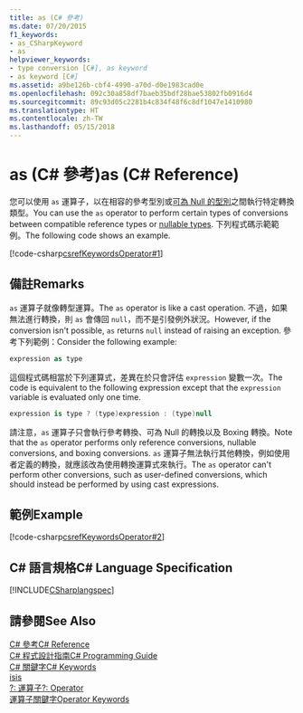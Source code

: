 ```yaml
---
title: as (C# 參考)
ms.date: 07/20/2015
f1_keywords:
- as_CSharpKeyword
- as
helpviewer_keywords:
- type conversion [C#], as keyword
- as keyword [C#]
ms.assetid: a9be126b-cbf4-4990-a70d-d0e1983cad0e
ms.openlocfilehash: 092c30a858df7baeb35bdf28bae53802fb0916d4
ms.sourcegitcommit: 89c93d05c2281b4c834f48f6c8df1047e1410980
ms.translationtype: HT
ms.contentlocale: zh-TW
ms.lasthandoff: 05/15/2018
---
```

# <a name="as-c-reference"></a><span data-ttu-id="9180b-102">as (C# 參考)</span><span class="sxs-lookup"><span data-stu-id="9180b-102">as (C# Reference)</span></span>
<span data-ttu-id="9180b-103">您可以使用 `as` 運算子，以在相容的參考型別或[可為 Null 的型別](../../../csharp/programming-guide/nullable-types/index.md)之間執行特定轉換類型。</span><span class="sxs-lookup"><span data-stu-id="9180b-103">You can use the `as` operator to perform certain types of conversions between compatible reference types or [nullable types](../../../csharp/programming-guide/nullable-types/index.md).</span></span> <span data-ttu-id="9180b-104">下列程式碼示範範例。</span><span class="sxs-lookup"><span data-stu-id="9180b-104">The following code shows an example.</span></span>  
  
 [!code-csharp[csrefKeywordsOperator#1](../../../csharp/language-reference/keywords/codesnippet/CSharp/as_1.cs)]  
  
## <a name="remarks"></a><span data-ttu-id="9180b-105">備註</span><span class="sxs-lookup"><span data-stu-id="9180b-105">Remarks</span></span>  
 <span data-ttu-id="9180b-106">`as` 運算子就像轉型運算。</span><span class="sxs-lookup"><span data-stu-id="9180b-106">The `as` operator is like a cast operation.</span></span> <span data-ttu-id="9180b-107">不過，如果無法進行轉換，則 `as` 會傳回 `null`，而不是引發例外狀況。</span><span class="sxs-lookup"><span data-stu-id="9180b-107">However, if the conversion isn't possible, `as` returns `null` instead of raising an exception.</span></span> <span data-ttu-id="9180b-108">參考下列範例：</span><span class="sxs-lookup"><span data-stu-id="9180b-108">Consider the following example:</span></span>  
  
```csharp  
expression as type  
```  
  
 <span data-ttu-id="9180b-109">這個程式碼相當於下列運算式，差異在於只會評估 `expression` 變數一次。</span><span class="sxs-lookup"><span data-stu-id="9180b-109">The code is equivalent to the following expression except that the `expression` variable is evaluated only one time.</span></span>  
  
```csharp  
expression is type ? (type)expression : (type)null  
```  
  
 <span data-ttu-id="9180b-110">請注意，`as` 運算子只會執行參考轉換、可為 Null 的轉換以及 Boxing 轉換。</span><span class="sxs-lookup"><span data-stu-id="9180b-110">Note that the `as` operator performs only reference conversions, nullable conversions, and boxing conversions.</span></span> <span data-ttu-id="9180b-111">`as` 運算子無法執行其他轉換，例如使用者定義的轉換，就應該改為使用轉換運算式來執行。</span><span class="sxs-lookup"><span data-stu-id="9180b-111">The `as` operator can't perform other conversions, such as user-defined conversions, which should instead be performed by using cast expressions.</span></span>  
  
## <a name="example"></a><span data-ttu-id="9180b-112">範例</span><span class="sxs-lookup"><span data-stu-id="9180b-112">Example</span></span>  
 [!code-csharp[csrefKeywordsOperator#2](../../../csharp/language-reference/keywords/codesnippet/CSharp/as_2.cs)]  
  
## <a name="c-language-specification"></a><span data-ttu-id="9180b-113">C# 語言規格</span><span class="sxs-lookup"><span data-stu-id="9180b-113">C# Language Specification</span></span>  
 [!INCLUDE[CSharplangspec](~/includes/csharplangspec-md.md)]  
  
## <a name="see-also"></a><span data-ttu-id="9180b-114">請參閱</span><span class="sxs-lookup"><span data-stu-id="9180b-114">See Also</span></span>  
 [<span data-ttu-id="9180b-115">C# 參考</span><span class="sxs-lookup"><span data-stu-id="9180b-115">C# Reference</span></span>](../../../csharp/language-reference/index.md)  
 [<span data-ttu-id="9180b-116">C# 程式設計指南</span><span class="sxs-lookup"><span data-stu-id="9180b-116">C# Programming Guide</span></span>](../../../csharp/programming-guide/index.md)  
 [<span data-ttu-id="9180b-117">C# 關鍵字</span><span class="sxs-lookup"><span data-stu-id="9180b-117">C# Keywords</span></span>](../../../csharp/language-reference/keywords/index.md)  
 [<span data-ttu-id="9180b-118">is</span><span class="sxs-lookup"><span data-stu-id="9180b-118">is</span></span>](../../../csharp/language-reference/keywords/is.md)  
 [<span data-ttu-id="9180b-119">?: 運算子</span><span class="sxs-lookup"><span data-stu-id="9180b-119">?: Operator</span></span>](../../../csharp/language-reference/operators/conditional-operator.md)  
 [<span data-ttu-id="9180b-120">運算子關鍵字</span><span class="sxs-lookup"><span data-stu-id="9180b-120">Operator Keywords</span></span>](../../../csharp/language-reference/keywords/operator-keywords.md)

